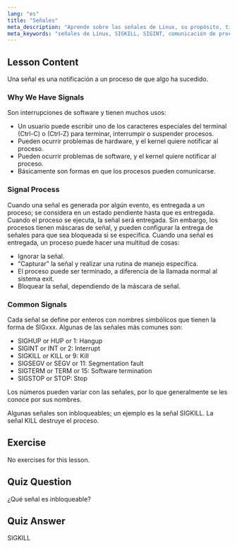 ```yaml
---
lang: "es"
title: "Señales"
meta_description: "Aprende sobre las señales de Linux, su propósito, tipos comunes como SIGINT y SIGKILL, y cómo los procesos las manejan. Comprende los conceptos básicos de las señales para un mejor control de Linux."
meta_keywords: "señales de Linux, SIGKILL, SIGINT, comunicación de procesos, tutorial de Linux, Linux para principiantes, guía de Linux"
---
```


## Lesson Content

Una señal es una notificación a un proceso de que algo ha sucedido.

### Why We Have Signals

Son interrupciones de software y tienen muchos usos:

- Un usuario puede escribir uno de los caracteres especiales del terminal (Ctrl-C) o (Ctrl-Z) para terminar, interrumpir o suspender procesos.
- Pueden ocurrir problemas de hardware, y el kernel quiere notificar al proceso.
- Pueden ocurrir problemas de software, y el kernel quiere notificar al proceso.
- Básicamente son formas en que los procesos pueden comunicarse.

### Signal Process

Cuando una señal es generada por algún evento, es entregada a un proceso; se considera en un estado pendiente hasta que es entregada. Cuando el proceso se ejecuta, la señal será entregada. Sin embargo, los procesos tienen máscaras de señal, y pueden configurar la entrega de señales para que sea bloqueada si se especifica. Cuando una señal es entregada, un proceso puede hacer una multitud de cosas:

- Ignorar la señal.
- "Capturar" la señal y realizar una rutina de manejo específica.
- El proceso puede ser terminado, a diferencia de la llamada normal al sistema exit.
- Bloquear la señal, dependiendo de la máscara de señal.

### Common Signals

Cada señal se define por enteros con nombres simbólicos que tienen la forma de SIGxxx. Algunas de las señales más comunes son:

- SIGHUP or HUP or 1: Hangup
- SIGINT or INT or 2: Interrupt
- SIGKILL or KILL or 9: Kill
- SIGSEGV or SEGV or 11: Segmentation fault
- SIGTERM or TERM or 15: Software termination
- SIGSTOP or STOP: Stop

Los números pueden variar con las señales, por lo que generalmente se les conoce por sus nombres.

Algunas señales son inbloqueables; un ejemplo es la señal SIGKILL. La señal KILL destruye el proceso.

## Exercise

No exercises for this lesson.

## Quiz Question

¿Qué señal es inbloqueable?

## Quiz Answer

SIGKILL
